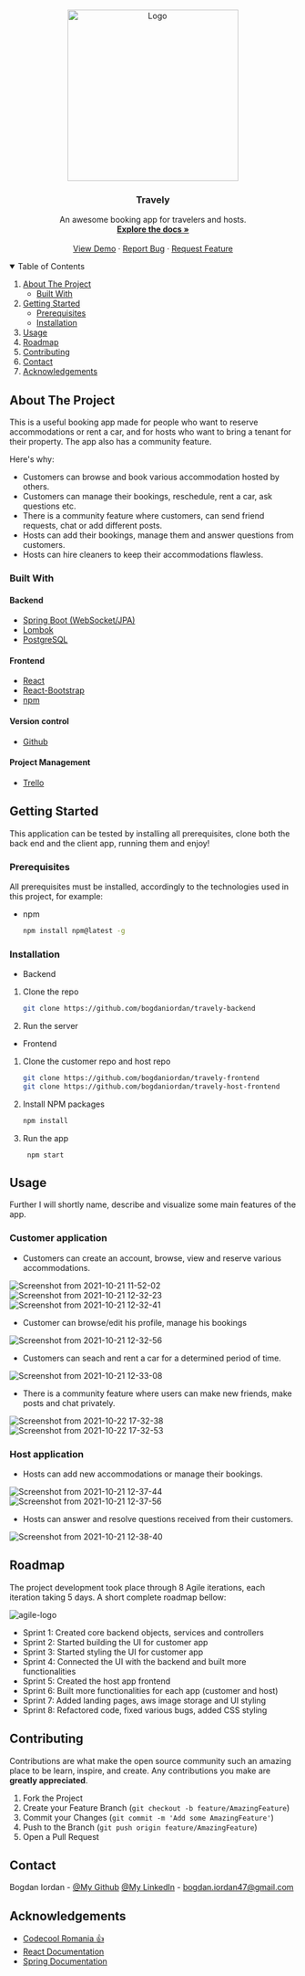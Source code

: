 <!--
*** Thanks for checking out the Best-README-Template. If you have a suggestion
*** that would make this better, please fork the repo and create a pull request
*** or simply open an issue with the tag "enhancement".
*** Thanks again! Now go create something AMAZING! :D
-->



<!-- PROJECT SHIELDS -->
<!--
*** I'm using markdown "reference style" links for readability.
*** Reference links are enclosed in brackets [ ] instead of parentheses ( ).
*** See the bottom of this document for the declaration of the reference variables
*** for contributors-url, forks-url, etc. This is an optional, concise syntax you may use.
*** https://www.markdownguide.org/basic-syntax/#reference-style-links
-->
<!-- [![Contributors][contributors-shield]][contributors-url]
[![Forks][forks-shield]][forks-url]
[![Stargazers][stars-shield]][stars-url]
[![Issues][issues-shield]][issues-url]
[![LinkedIn - Marius][linkedin-shield]][linkedin-marius-url]
[![Github - Marius][github-marius-shield]][github-marius-url]
[![Github - Razvan][github-razvan-shield]][github-razvan-url]

 -->

<!-- PROJECT LOGO -->
<br />
<p align="center">
  <a href="https://github.com/bogdaniordan/travely-bogdaniordan">
    <img src="https://images-platform.99static.com//JDXR0rEaoLvLvb7xMrFzXCrOs6c=/39x199:539x699/fit-in/500x500/99designs-contests-attachments/100/100842/attachment_100842541" alt="Logo" width="300">
  </a>

  <h3 align="center">Travely</h3>

  <p align="center">
    An awesome booking app for travelers and hosts.
    <br />
    <a href="https://github.com/bogdaniordan/travely-bogdaniordan"><strong>Explore the docs »</strong></a>
    <br />
    <br />
    <a href="https://github.com/bogdaniordan/travely-bogdaniordan">View Demo</a>
    ·
    <a href="https://github.com/bogdaniordan/travely-bogdaniordan/issues">Report Bug</a>
    ·
    <a href="https://github.com/bogdaniordan/travely-bogdaniordan/issues">Request Feature</a>
  </p>



<!-- TABLE OF CONTENTS -->
<details open="open">
  <summary>Table of Contents</summary>
  <ol>
    <li>
      <a href="#about-the-project">About The Project</a>
      <ul>
        <li><a href="#built-with">Built With</a></li>
      </ul>
    </li>
    <li>
      <a href="#getting-started">Getting Started</a>
      <ul>
        <li><a href="#prerequisites">Prerequisites</a></li>
        <li><a href="#installation">Installation</a></li>
      </ul>
    </li>
    <li><a href="#usage">Usage</a></li>
    <li><a href="#roadmap">Roadmap</a></li>
    <li><a href="#contributing">Contributing</a></li>
    <li><a href="#contact">Contact</a></li>
    <li><a href="#acknowledgements">Acknowledgements</a></li>
  </ol>
</details>



<!-- ABOUT THE PROJECT -->
## About The Project

This is a useful booking app made for people who want to reserve accommodations or rent a car, and for hosts who want to bring a tenant for their property. The app also has a community feature.

Here's why:
* Customers can browse and book various accommodation hosted by others.
* Customers can manage their bookings, reschedule, rent a car, ask questions etc.
* There is a community feature where customers, can send friend requests, chat or add different posts.
* Hosts can add their bookings, manage them and answer questions from customers.
* Hosts can hire cleaners to keep their accommodations flawless.

### Built With

#### Backend
* [Spring Boot (WebSocket/JPA)](https://spring.io/projects/spring-boot)
* [Lombok](https://projectlombok.org/)
* [PostgreSQL](https://www.postgresql.org/docs/13/app-psql.html)

#### Frontend
* [React](https://reactjs.org/)
* [React-Bootstrap](https://react-bootstrap.github.io/)
* [npm](https://www.npmjs.com/)

#### Version control
* [Github](https://www.gtihub.com/)

#### Project Management
* [Trello](https://www.atlassian.com/software/jira?&aceid=&adposition=&adgroup=89541897982&campaign=9124878150&creative=415542514747&device=c&keyword=jira&matchtype=e&network=g&placement=&ds_kids=p51242161283&ds_e=GOOGLE&ds_eid=700000001558501&ds_e1=GOOGLE&gclid=Cj0KCQiAnKeCBhDPARIsAFDTLTIUjm6m9LQssN_d15V_dYNqPiWaS_df09mdcnHPj-QkqTKrZfAjB6kaAhdEEALw_wcB&gclsrc=aw.ds)



<!-- GETTING STARTED -->
## Getting Started

This application can be tested by installing all prerequisites, clone both the back end and the client app, running them and enjoy!

### Prerequisites

All prerequisites must be installed, accordingly to the technologies used in this project, for example:
* npm
  ```sh
  npm install npm@latest -g
  ```

### Installation

* Backend

1. Clone the repo
   ```sh
   git clone https://github.com/bogdaniordan/travely-backend
   ```
2. Run the server

* Frontend

1. Clone the customer repo and host repo
   ```sh
   git clone https://github.com/bogdaniordan/travely-frontend
   git clone https://github.com/bogdaniordan/travely-host-frontend
   ```
2. Install NPM packages
   ```sh
   npm install
   ```
3. Run the app
   ```
    npm start
   ```

<!-- USAGE EXAMPLES -->
## Usage

Further I will shortly name, describe and visualize some main features of the app.
### Customer application
* Customers can create an account, browse, view and reserve various accommodations.

![Screenshot from 2021-10-21 11-52-02](https://user-images.githubusercontent.com/72221647/138472638-e4d9fc17-480d-410b-be05-faee82842670.png)
![Screenshot from 2021-10-21 12-32-23](https://user-images.githubusercontent.com/72221647/138472677-38e0e3a6-fefc-486f-a791-44531202b7d1.png)
![Screenshot from 2021-10-21 12-32-41](https://user-images.githubusercontent.com/72221647/138472709-83b1c1f8-23c7-4141-8485-1ee718c59ad4.png)

* Customer can browse/edit his profile, manage his bookings 

![Screenshot from 2021-10-21 12-32-56](https://user-images.githubusercontent.com/72221647/138472959-97d83070-0a05-4323-b43b-b25ca9921bb4.png)

* Customers can seach and rent a car for a determined period of time.

![Screenshot from 2021-10-21 12-33-08](https://user-images.githubusercontent.com/72221647/138473048-5ad7bbed-a358-4ca1-a60c-0cdd6c7972b9.png)

* There is a community feature where users can make new friends, make posts and chat privately.

![Screenshot from 2021-10-22 17-32-38](https://user-images.githubusercontent.com/72221647/138473289-ac423fd8-5256-45ea-9a5d-1e6ac5e27b17.png)
![Screenshot from 2021-10-22 17-32-53](https://user-images.githubusercontent.com/72221647/138473354-0aab61de-3125-41b9-a7ba-b3b6a2c89269.png)

### Host application

* Hosts can add new accommodations or manage their bookings.

![Screenshot from 2021-10-21 12-37-44](https://user-images.githubusercontent.com/72221647/138473752-28941616-bd91-4684-929a-73febe205ba3.png)
![Screenshot from 2021-10-21 12-37-56](https://user-images.githubusercontent.com/72221647/138474007-78f584ac-be14-440b-bcdf-cde7d1c92fd5.png)

* Hosts can answer and resolve questions received from their customers.

![Screenshot from 2021-10-21 12-38-40](https://user-images.githubusercontent.com/72221647/138473987-68a6cea0-d451-40ac-8e3f-5d756da24f55.png)

<!-- ROADMAP -->
## Roadmap

The project development took place through 8 Agile iterations, each iteration taking 5 days. A short complete roadmap bellow:

![agile-logo](https://user-images.githubusercontent.com/72221647/138440913-f67be820-c3a8-46d2-a35c-1f847acb2c48.png)

* Sprint 1: Created core backend objects, services and controllers 
* Sprint 2: Started building the UI for customer app
* Sprint 3: Started styling the UI for customer app
* Sprint 4: Connected the UI with the backend and built more functionalities
* Sprint 5: Created the host app frontend
* Sprint 6: Built more functionalities for each app (customer and host)
* Sprint 7: Added landing pages, aws image storage and UI styling
* Sprint 8: Refactored code, fixed various bugs, added CSS styling


<!-- CONTRIBUTING -->
## Contributing

Contributions are what make the open source community such an amazing place to be learn, inspire, and create. Any contributions you make are **greatly appreciated**.

1. Fork the Project
2. Create your Feature Branch (`git checkout -b feature/AmazingFeature`)
3. Commit your Changes (`git commit -m 'Add some AmazingFeature'`)
4. Push to the Branch (`git push origin feature/AmazingFeature`)
5. Open a Pull Request


<!-- CONTACT -->
## Contact

Bogdan Iordan - [@My Github](https://github.com/bogdaniordan) [@My LinkedIn](https://www.linkedin.com/in/bogdan-iordan/) - bogdan.iordan47@gmail.com


<!-- ACKNOWLEDGEMENTS -->
## Acknowledgements
* [Codecool Romania :thumbsup:](https://codecool.com/ro/)
* [React Documentation](https://reactjs.org/)
* [Spring Documentation](https://docs.spring.io/)


<!-- MARKDOWN LINKS & IMAGES -->
<!-- https://www.markdownguide.org/basic-syntax/#reference-style-links -->
[contributors-shield]: https://img.shields.io/badge/Contributers-2-brightgreen
[contributors-url]: https://github.com/marius-ceobanu/Poke-Battlez-Frontend/graphs/contributors
[forks-shield]: https://img.shields.io/badge/Forks-0-blue
[forks-url]: https://github.com/marius-ceobanu/Poke-Battlez-Frontend/network/members
[stars-shield]: https://img.shields.io/badge/Stars-2-blue
[stars-url]: https://github.com/marius-ceobanu/Poke-Battlez-Frontend/stargazers
[issues-shield]: https://img.shields.io/github/issues/marius-ceobanu/Poke-Battlez-Frontend
[issues-url]: https://github.com/marius-ceobanu/Poke-Battlez-Frontend/issues
[linkedin-shield]: https://img.shields.io/twitter/url?label=Linkedin%20-%20Marius&logo=LINKEDIN&style=social&url=https%3A%2F%2Fwww.linkedin.com%2Fin%2Fmarius-ciprian-ceobanu-3431157b
[linkedin-marius-url]: https://www.linkedin.com/in/marius-ciprian-ceobanu-3431157b
[github-marius-shield]: https://img.shields.io/twitter/url?label=GitHub%20-%20Marius&logo=Github&style=social&url=https%3A%2F%2Fgithub.com%2Fmarius-ceobanu
[github-marius-url]: https://github.com/marius-ceobanu
[github-razvan-shield]: https://img.shields.io/twitter/url?label=GitHub%20-%20Razvan&logo=Github&style=social&url=https%3A%2F%2Fgithub.com%2Frgrigore
[github-razvan-url]: https://github.com/rgrigore
[chat-png]: doc_images/chat.png
[register-png]: doc_images/register.png
[login-png]: doc_images/login.png
[login-gif]: doc_images/login.gif
[PM-gif]: doc_images/PM.gif
[team-gif]: doc_images/team.gif
[challenge-gif]: doc_images/challenge.gif
[battle-gif]: doc_images/battle.gif
[agile]: doc_images/agile-logo.png
